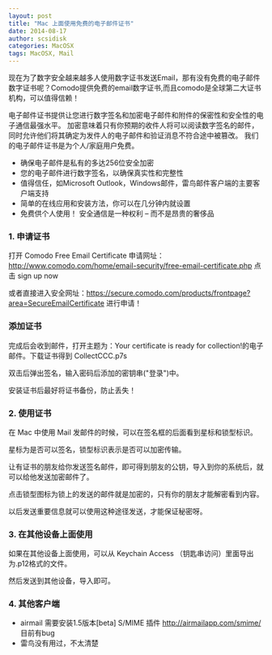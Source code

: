 ```yaml
---
layout: post
title: "Mac 上面使用免费的电子邮件证书"
date: 2014-08-17
author: scsidisk
categories: MacOSX
tags: MacOSX, Mail
---
```


现在为了数字安全越来越多人使用数字证书发送Email，那有没有免费的电子邮件数字证书呢？Comodo提供免费的email数字证书,而且comodo是全球第二大证书机构，可以值得信赖！

电子邮件证书提供让您进行数字签名和加密电子邮件和附件的保密性和安全性的电子通信最强水平。 加密意味着只有你预期的收件人将可以阅读数字签名的邮件，同时允许他们将其确定为发件人的电子邮件和验证消息不符合途中被篡改。 我们的电子邮件证书是为个人/家庭用户免费。

- 确保电子邮件是私有的多达256位安全加密
- 您的电子邮件进行数字签名，以确保真实性和完整性
- 值得信任，如Microsoft Outlook，Windows邮件，雷鸟邮件客户端的主要客户端支持
- 简单的在线应用和安装方法，你可以在几分钟内就设置
- 免费供个人使用！ 安全通信是一种权利 – 而不是昂贵的奢侈品

### 1. 申请证书

打开 Comodo Free Email Certificate 申请网址： http://www.comodo.com/home/email-security/free-email-certificate.php  点击 sign up now

或者直接进入安全网址：https://secure.comodo.com/products/frontpage?area=SecureEmailCertificate 进行申请！

### 添加证书

完成后会收到邮件，打开主题为：Your certificate is ready for collection!的电子邮件。下载证书得到 CollectCCC.p7s

双击后弹出签名，输入密码后添加的密钥串("登录")中。

安装证书后最好将证书备份，防止丢失！

### 2. 使用证书

在 Mac 中使用 Mail 发邮件的时候，可以在签名框的后面看到星标和锁型标识。

星标为是否可以签名，锁型标识表示是否可以加密传输。

让有证书的朋友给你发送签名邮件，即可得到朋友的公钥，导入到你的系统后，就可以给他发送加密邮件了。

点击锁型图标为锁上的发送的邮件就是加密的，只有你的朋友才能解密看到内容。

以后发送重要信息就可以使用这种途径发送，才能保证秘密呀。

### 3. 在其他设备上面使用

如果在其他设备上面使用，可以从 Keychain Access （钥匙串访问）里面导出为.p12格式的文件。

然后发送到其他设备，导入即可。

### 4. 其他客户端

- airmail 需要安装1.5版本[beta] S/MIME 插件 http://airmailapp.com/smime/ 目前有bug
- 雷鸟没有用过，不太清楚
